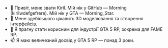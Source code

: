 - 👋 Привіт, мене звати Kiril. Мій нік у GitHub — Morning (kirilwdefgefrere). Мій нік у GTA — Morning_Star.
- 🌱 Мене здебільшого цікавить 3D моделювання та створення інтерфейсів.
- 💞️ Я прагну стати корисним для індустрії GTA 5 RP, зокрема для FAME RP.
- 📫 Я маю величезний досвід у GTA 5 RP — понад 3 роки.


<!---
kirilwdefgefrere/kirilwdefgefrere is a ✨ special ✨ repository because its `README.md` (this file) appears on your GitHub profile.
You can click the Preview link to take a look at your changes.
--->
